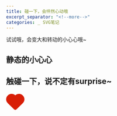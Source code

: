 ```yaml
---
title: 碰一下，会怦然心动哦
excerpt_separator: "<!--more-->"
categories: _ SVG笔记
---
```

试试哦，会变大和转动的小心心哦~
<!--more-->
## 静态的小心心
<style>
	<div class="heart">
  <svg t="1610470945326" class="icon" viewBox="0 0 1170 1024" version="1.1" xmlns="http://www.w3.org/2000/svg" p-id="772" width="50" height="50"><path d="M584.693457 90.44416a351.537677 351.537677 0 0 1 482.011301 10.58026 344.224133 344.224133 0 0 1 0 490.397498l-403.805138 399.807067a109.654402 109.654402 0 0 1-156.412326 0l-403.805137-400.148366a344.224133 344.224133 0 0 1 0-490.007442 351.537677 351.537677 0 0 1 482.0113-10.629017z" fill="#d81e06" p-id="773"></path></svg>
</div>
</style>


##  触碰一下，说不定有surprise~
<head>
 <meta charset="utf-8">
 <style>
    .heart {
    width: 50px;
    height: 50px;
    -webkit-transition: width 2s, height 2s, -webkit-transform 2s;
    transition: width 2s, height 2s, transform 2s;
}

 .heart:hover {
    width: 100px;
    height: 100px;
    -webkit-transform: rotate(180deg); 
    transform: rotate(180deg);
}
</style>
</head>
<body>
    <div class="heart">
  <svg t="1610470945326" class="icon" viewBox="0 0 1170 1024" version="1.1" xmlns="http://www.w3.org/2000/svg" p-id="772" width="50" height="50"><path d="M584.693457 90.44416a351.537677 351.537677 0 0 1 482.011301 10.58026 344.224133 344.224133 0 0 1 0 490.397498l-403.805138 399.807067a109.654402 109.654402 0 0 1-156.412326 0l-403.805137-400.148366a344.224133 344.224133 0 0 1 0-490.007442 351.537677 351.537677 0 0 1 482.0113-10.629017z" fill="#d81e06" p-id="773"></path></svg>
</div>
</body>